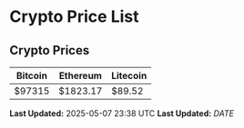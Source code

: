 # Crypto Price List

## Crypto Prices
| Bitcoin | Ethereum | Litecoin |
| ------- | -------- | -------- |
| $97315 | $1823.17 | $89.52 |
**Last Updated:** 2025-05-07 23:38 UTC
**Last Updated:** $DATE$
